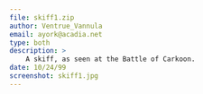 ```yaml
---
file: skiff1.zip
author: Ventrue_Vannula
email: ayork@acadia.net
type: both
description: >
    A skiff, as seen at the Battle of Carkoon.
date: 10/24/99
screenshot: skiff1.jpg
---
```

